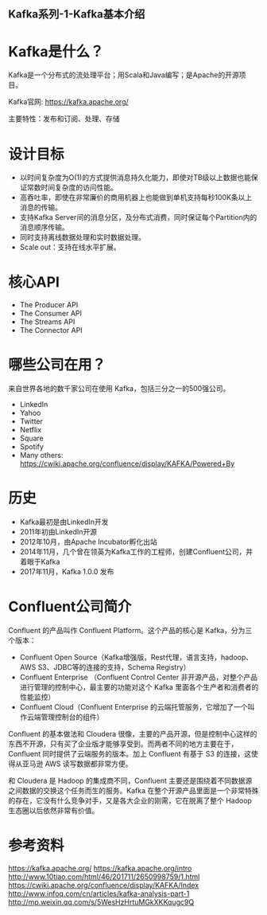 Kafka系列-1-Kafka基本介绍
------------------------------------------

# Kafka是什么？
Kafka是一个分布式的流处理平台；用Scala和Java编写；是Apache的开源项目。

Kafka官网: https://kafka.apache.org/

主要特性：发布和订阅、处理、存储

# 设计目标
- 以时间复杂度为O(1)的方式提供消息持久化能力，即使对TB级以上数据也能保证常数时间复杂度的访问性能。
- 高吞吐率，即使在非常廉价的商用机器上也能做到单机支持每秒100K条以上消息的传输。
- 支持Kafka Server间的消息分区，及分布式消费，同时保证每个Partition内的消息顺序传输。
- 同时支持离线数据处理和实时数据处理。
- Scale out：支持在线水平扩展。

# 核心API
- The Producer API
- The Consumer API
- The Streams API
- The Connector API

# 哪些公司在用？
来自世界各地的数千家公司在使用 Kafka，包括三分之一的500强公司。

- LinkedIn
- Yahoo
- Twitter
- Netflix
- Square
- Spotify
- Many others: https://cwiki.apache.org/confluence/display/KAFKA/Powered+By

# 历史
- Kafka最初是由LinkedIn开发
- 2011年初由LinkedIn开源
- 2012年10月，由Apache Incubator孵化出站
- 2014年11月，几个曾在领英为Kafka工作的工程师，创建Confluent公司，并着眼于Kafka
- 2017年11月，Kafka 1.0.0 发布

# Confluent公司简介
Confluent 的产品叫作 Confluent Platform。这个产品的核心是 Kafka，分为三个版本：
- Confluent Open Source（Kafka增强版，Rest代理，语言支持，hadoop、AWS S3、JDBC等的连接的支持，Schema Registry）
- Confluent Enterprise （Confluent Control Center 非开源产品，对整个产品进行管理的控制中心，最主要的功能对这个 Kafka 里面各个生产者和消费者的性能监控）
- Confluent Cloud（Confluent Enterprise 的云端托管服务，它增加了一个叫作云端管理控制台的组件）

Confluent 的基本做法和 Cloudera 很像，主要的产品开源，但是控制中心这样的东西不开源，只有买了企业版才能够享受到。而两者不同的地方主要在于，Confluent 同时提供了云端服务的版本。加上 Confluent 有基于 S3 的连接，这使得从亚马逊 AWS 读写数据都非常方便。

和 Cloudera 是 Hadoop 的集成商不同，Confluent 主要还是围绕着不同数据源之间数据的交换这个任务而生的服务。Kafka 在整个开源产品里面是一个非常特殊的存在，它没有什么竞争对手，又是各大企业的刚需，它在脱离了整个 Hadoop 生态圈以后依然非常有价值。

# 参考资料
https://kafka.apache.org/
https://kafka.apache.org/intro
http://www.10tiao.com/html/46/201711/2650998759/1.html
https://cwiki.apache.org/confluence/display/KAFKA/Index
http://www.infoq.com/cn/articles/kafka-analysis-part-1
http://mp.weixin.qq.com/s/5WesHzHrtuMGkXKKqugc9Q

